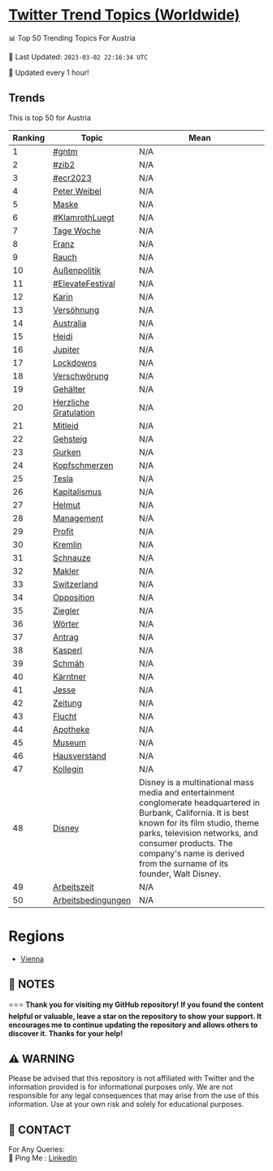 [Twitter Trend Topics (Worldwide)](https://github.com/ErcinDedeoglu/Twitter-Trend-Topics)
==========


📊 Top 50 Trending Topics For Austria

📆 Last Updated: `2023-03-02 22:16:34 UTC`

🔧 Updated every 1 hour!


## Trends

This is top 50 for Austria

| Ranking | Topic | Mean |
| ------- | ------------ | ------------ |
| 1 | [#gntm](http://twitter.com/search?q=%23gntm) | N/A |
| 2 | [#zib2](http://twitter.com/search?q=%23zib2) | N/A |
| 3 | [#ecr2023](http://twitter.com/search?q=%23ecr2023) | N/A |
| 4 | [Peter Weibel](http://twitter.com/search?q=Peter+Weibel) | N/A |
| 5 | [Maske](http://twitter.com/search?q=Maske) | N/A |
| 6 | [#KlamrothLuegt](http://twitter.com/search?q=%23KlamrothLuegt) | N/A |
| 7 | [Tage Woche](http://twitter.com/search?q=Tage+Woche) | N/A |
| 8 | [Franz](http://twitter.com/search?q=Franz) | N/A |
| 9 | [Rauch](http://twitter.com/search?q=Rauch) | N/A |
| 10 | [Außenpolitik](http://twitter.com/search?q=Au%c3%9fenpolitik) | N/A |
| 11 | [#ElevateFestival](http://twitter.com/search?q=%23ElevateFestival) | N/A |
| 12 | [Karin](http://twitter.com/search?q=Karin) | N/A |
| 13 | [Versöhnung](http://twitter.com/search?q=Vers%c3%b6hnung) | N/A |
| 14 | [Australia](http://twitter.com/search?q=Australia) | N/A |
| 15 | [Heidi](http://twitter.com/search?q=Heidi) | N/A |
| 16 | [Jupiter](http://twitter.com/search?q=Jupiter) | N/A |
| 17 | [Lockdowns](http://twitter.com/search?q=Lockdowns) | N/A |
| 18 | [Verschwörung](http://twitter.com/search?q=Verschw%c3%b6rung) | N/A |
| 19 | [Gehälter](http://twitter.com/search?q=Geh%c3%a4lter) | N/A |
| 20 | [Herzliche Gratulation](http://twitter.com/search?q=Herzliche+Gratulation) | N/A |
| 21 | [Mitleid](http://twitter.com/search?q=Mitleid) | N/A |
| 22 | [Gehsteig](http://twitter.com/search?q=Gehsteig) | N/A |
| 23 | [Gurken](http://twitter.com/search?q=Gurken) | N/A |
| 24 | [Kopfschmerzen](http://twitter.com/search?q=Kopfschmerzen) | N/A |
| 25 | [Tesla](http://twitter.com/search?q=Tesla) | N/A |
| 26 | [Kapitalismus](http://twitter.com/search?q=Kapitalismus) | N/A |
| 27 | [Helmut](http://twitter.com/search?q=Helmut) | N/A |
| 28 | [Management](http://twitter.com/search?q=Management) | N/A |
| 29 | [Profit](http://twitter.com/search?q=Profit) | N/A |
| 30 | [Kremlin](http://twitter.com/search?q=Kremlin) | N/A |
| 31 | [Schnauze](http://twitter.com/search?q=Schnauze) | N/A |
| 32 | [Makler](http://twitter.com/search?q=Makler) | N/A |
| 33 | [Switzerland](http://twitter.com/search?q=Switzerland) | N/A |
| 34 | [Opposition](http://twitter.com/search?q=Opposition) | N/A |
| 35 | [Ziegler](http://twitter.com/search?q=Ziegler) | N/A |
| 36 | [Wörter](http://twitter.com/search?q=W%c3%b6rter) | N/A |
| 37 | [Antrag](http://twitter.com/search?q=Antrag) | N/A |
| 38 | [Kasperl](http://twitter.com/search?q=Kasperl) | N/A |
| 39 | [Schmäh](http://twitter.com/search?q=Schm%c3%a4h) | N/A |
| 40 | [Kärntner](http://twitter.com/search?q=K%c3%a4rntner) | N/A |
| 41 | [Jesse](http://twitter.com/search?q=Jesse) | N/A |
| 42 | [Zeitung](http://twitter.com/search?q=Zeitung) | N/A |
| 43 | [Flucht](http://twitter.com/search?q=Flucht) | N/A |
| 44 | [Apotheke](http://twitter.com/search?q=Apotheke) | N/A |
| 45 | [Museum](http://twitter.com/search?q=Museum) | N/A |
| 46 | [Hausverstand](http://twitter.com/search?q=Hausverstand) | N/A |
| 47 | [Kollegin](http://twitter.com/search?q=Kollegin) | N/A |
| 48 | [Disney](http://twitter.com/search?q=Disney) | Disney is a multinational mass media and entertainment conglomerate headquartered in Burbank, California. It is best known for its film studio, theme parks, television networks, and consumer products. The company's name is derived from the surname of its founder, Walt Disney. |
| 49 | [Arbeitszeit](http://twitter.com/search?q=Arbeitszeit) | N/A |
| 50 | [Arbeitsbedingungen](http://twitter.com/search?q=Arbeitsbedingungen) | N/A |



# Regions

* [Vienna](</Austria/Vienna.md>)



## 📝 NOTES

⭐⭐⭐ **Thank you for visiting my GitHub repository! If you found the content helpful or valuable, leave a star on the repository to show your support. It encourages me to continue updating the repository and allows others to discover it. Thanks for your help!**


## ⚠️ WARNING

Please be advised that this repository is not affiliated with Twitter and the information provided is for informational purposes only. We are not responsible for any legal consequences that may arise from the use of this information. Use at your own risk and solely for educational purposes.


## 📨 CONTACT

 For Any Queries:  
            🏓 Ping Me : [LinkedIn](https://www.linkedin.com/in/ercindedeoglu/)
